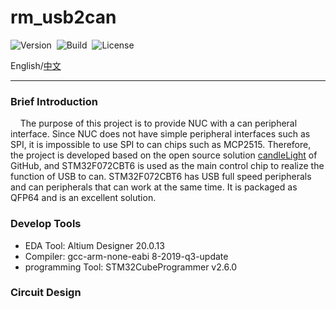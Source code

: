 # rm_usb2can

![Version](https://img.shields.io/badge/Version-1.0.3-brightgreen.svg)&nbsp;&nbsp;![Build](https://img.shields.io/badge/Build-Passed-success.svg)&nbsp;&nbsp;![License](https://img.shields.io/badge/License-MIT-blue.svg)

English/[中文](https://github.com/rm-controls/rm_usb2can/blob/main/README_CN.md)

***

### Brief Introduction

&nbsp;&nbsp;&nbsp;&nbsp;The purpose of this project is to provide NUC with a can peripheral interface. Since NUC does not have simple peripheral interfaces such as SPI, it is impossible to use SPI to can chips such as MCP2515. Therefore, the project is developed based on the open source solution [candleLight](https://github.com/candle-usb/candleLight_fw/tree/master) of GitHub, and STM32F072CBT6 is used as the main control chip to realize the function of USB to can. STM32F072CBT6 has USB full speed peripherals and can peripherals that can work at the same time. It is packaged as QFP64 and is an excellent solution.

### Develop Tools

+ EDA Tool: Altium Designer 20.0.13
+ Compiler: gcc-arm-none-eabi  8-2019-q3-update
+ programming Tool: STM32CubeProgrammer v2.6.0

### Circuit Design
